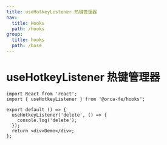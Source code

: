 ```yaml
---
title: useHotkeyListener 热键管理器
nav:
  title: Hooks
  path: /hooks
group:
  title: hooks
  path: /base
---
```


# useHotkeyListener 热键管理器

```tsx
import React from 'react';
import { useHotkeyListener } from '@orca-fe/hooks';

export default () => {
  useHotkeyListener('delete', () => {
    console.log('delete');
  });
  return <div>Demo</div>;
};
```
